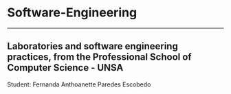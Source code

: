 # Software-Engineering
-------------------------------------------------
Laboratories and software engineering practices, from the Professional School of Computer Science - UNSA
-------------------------------------------------
Student: Fernanda Anthoanette Paredes Escobedo
